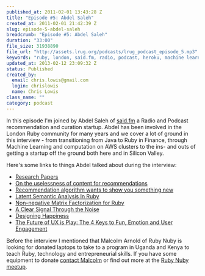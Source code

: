 ```yaml
--- 
published_at: 2011-02-01 13:43:28 Z
title: "Episode #5: Abdel Saleh"
created_at: 2011-02-01 21:42:39 Z
slug: episode-5-abdel-saleh
breadcrumb: "Episode #5: Abdel Saleh"
duration: "33:00"
file_size: 31938890
file_url: "http://assets.lrug.org/podcasts/lrug_podcast_episode_5.mp3"
keywords: "ruby, london, said.fm, radio, podcast, heroku, machine learning"
updated_at: 2013-02-12 23:09:32 Z
status: Published
created_by: 
  email: chris.lowis@gmail.com
  login: chrislowis
  name: Chris Lowis
class_name: ""
category: podcast
---
```


<p>In this episode I'm joined by Abdel Saleh of <a href="http://said.fm">said.fm</a> a Radio and Podcast recommendation and curation startup. Abdel has been involved in the London Ruby community for many years and we cover a lot of ground in this interview - from transitioning from Java to Ruby in Finance, through Machine Learning and computation on AWS clusters to the ins- and outs of getting a startup off the ground both here and in Silicon Valley. </p>

<p>Here's some links to things Abdel talked about during the interview:</p>

<ul>
<li><a href="http://lit.csci.unt.edu/index.php/Publications">Research Papers</a></li>
<li><a href="http://technocalifornia.blogspot.com/2009/12/on-uselessness-of-content-for.html">On the uselessness of content for recommendations</a></li>
<li><a href="http://arstechnica.com/science/news/2010/02/recommendation-algorithm-wants-to-show-you-something-new.ars">Recommendation algorithm wants to show you something new</a></li>
<li><a href="http://blog.josephwilk.net/ruby/latent-semantic-analysis-in-ruby.html">Latent Semantic Analysis In Ruby</a></li>
<li><a href="http://blog.gugl.org/archives/82">Non-negative Matrix Factorization for Ruby</a></li>
<li><a href="http://blog.said.fm/a-clear-signal-through-the-noise">A Clear Signal Through the Noise</a></li>
<li><a href="http://warmgun.com/">Designing Happiness</a></li>
<li><a href="http://www.adaptivepath.com/ideas/nicole-lazzaro/">The Future of UX is Play: The 4 Keys to Fun, Emotion and User Engagement</a></li>
</ul>

<p>Before the interview I mentioned that Malcolm Arnold of Ruby Nuby is looking for donated laptops to take to a program in Uganda and Kenya to teach Ruby, technology and entrepreneurial skills. If you have some equipment to donate <a href="mailto:malcolmarnoldnyc@gmail.com">contact Malcolm</a> or find out more at the <a href="http://www.meetup.com/ruby-nuby-info">Ruby Nuby meetup</a>.</p>




